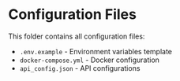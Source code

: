# Configuration Files

This folder contains all configuration files:
- `.env.example` - Environment variables template
- `docker-compose.yml` - Docker configuration
- `api_config.json` - API configurations

